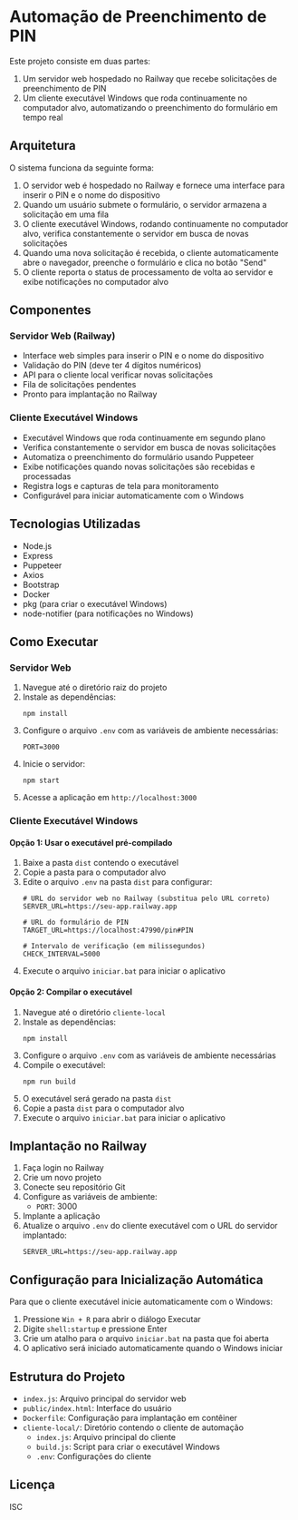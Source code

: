 # Automação de Preenchimento de PIN

Este projeto consiste em duas partes:

1. Um servidor web hospedado no Railway que recebe solicitações de preenchimento de PIN
2. Um cliente executável Windows que roda continuamente no computador alvo, automatizando o preenchimento do formulário em tempo real

## Arquitetura

O sistema funciona da seguinte forma:

1. O servidor web é hospedado no Railway e fornece uma interface para inserir o PIN e o nome do dispositivo
2. Quando um usuário submete o formulário, o servidor armazena a solicitação em uma fila
3. O cliente executável Windows, rodando continuamente no computador alvo, verifica constantemente o servidor em busca de novas solicitações
4. Quando uma nova solicitação é recebida, o cliente automaticamente abre o navegador, preenche o formulário e clica no botão "Send"
5. O cliente reporta o status de processamento de volta ao servidor e exibe notificações no computador alvo

## Componentes

### Servidor Web (Railway)

- Interface web simples para inserir o PIN e o nome do dispositivo
- Validação do PIN (deve ter 4 dígitos numéricos)
- API para o cliente local verificar novas solicitações
- Fila de solicitações pendentes
- Pronto para implantação no Railway

### Cliente Executável Windows

- Executável Windows que roda continuamente em segundo plano
- Verifica constantemente o servidor em busca de novas solicitações
- Automatiza o preenchimento do formulário usando Puppeteer
- Exibe notificações quando novas solicitações são recebidas e processadas
- Registra logs e capturas de tela para monitoramento
- Configurável para iniciar automaticamente com o Windows

## Tecnologias Utilizadas

- Node.js
- Express
- Puppeteer
- Axios
- Bootstrap
- Docker
- pkg (para criar o executável Windows)
- node-notifier (para notificações no Windows)

## Como Executar

### Servidor Web

1. Navegue até o diretório raiz do projeto
2. Instale as dependências:
   ```
   npm install
   ```
3. Configure o arquivo `.env` com as variáveis de ambiente necessárias:
   ```
   PORT=3000
   ```
4. Inicie o servidor:
   ```
   npm start
   ```
5. Acesse a aplicação em `http://localhost:3000`

### Cliente Executável Windows

#### Opção 1: Usar o executável pré-compilado

1. Baixe a pasta `dist` contendo o executável
2. Copie a pasta para o computador alvo
3. Edite o arquivo `.env` na pasta `dist` para configurar:
   ```
   # URL do servidor web no Railway (substitua pelo URL correto)
   SERVER_URL=https://seu-app.railway.app

   # URL do formulário de PIN
   TARGET_URL=https://localhost:47990/pin#PIN

   # Intervalo de verificação (em milissegundos)
   CHECK_INTERVAL=5000
   ```
4. Execute o arquivo `iniciar.bat` para iniciar o aplicativo

#### Opção 2: Compilar o executável

1. Navegue até o diretório `cliente-local`
2. Instale as dependências:
   ```
   npm install
   ```
3. Configure o arquivo `.env` com as variáveis de ambiente necessárias
4. Compile o executável:
   ```
   npm run build
   ```
5. O executável será gerado na pasta `dist`
6. Copie a pasta `dist` para o computador alvo
7. Execute o arquivo `iniciar.bat` para iniciar o aplicativo

## Implantação no Railway

1. Faça login no Railway
2. Crie um novo projeto
3. Conecte seu repositório Git
4. Configure as variáveis de ambiente:
   - `PORT`: 3000
5. Implante a aplicação
6. Atualize o arquivo `.env` do cliente executável com o URL do servidor implantado:
   ```
   SERVER_URL=https://seu-app.railway.app
   ```

## Configuração para Inicialização Automática

Para que o cliente executável inicie automaticamente com o Windows:

1. Pressione `Win + R` para abrir o diálogo Executar
2. Digite `shell:startup` e pressione Enter
3. Crie um atalho para o arquivo `iniciar.bat` na pasta que foi aberta
4. O aplicativo será iniciado automaticamente quando o Windows iniciar

## Estrutura do Projeto

- `index.js`: Arquivo principal do servidor web
- `public/index.html`: Interface do usuário
- `Dockerfile`: Configuração para implantação em contêiner
- `cliente-local/`: Diretório contendo o cliente de automação
  - `index.js`: Arquivo principal do cliente
  - `build.js`: Script para criar o executável Windows
  - `.env`: Configurações do cliente

## Licença

ISC
